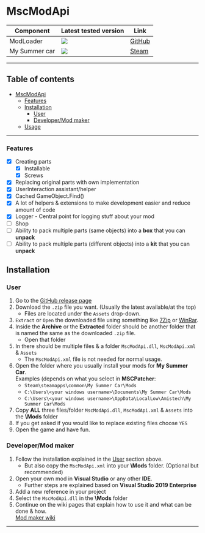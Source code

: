 # MscModApi

| Component     | Latest tested version                                                 | Link                                                              |
|---------------|-----------------------------------------------------------------------|-------------------------------------------------------------------|
|ModLoader      | ![](https://img.shields.io/badge/v1.2-blue.svg)                       | [GitHub](https://github.com/piotrulos/MSCModLoader)               |
|My Summer car  | ![](https://img.shields.io/badge/experimental_12.10.2021-orange.svg)  | [Steam](https://store.steampowered.com/app/516750/My_Summer_Car/) |

---
## Table of contents

- [MscModApi](#mscmodapi)
    * [Features](#features)
    * [Installation](#installation)
        * [User](#user)
        * [Developer/Mod maker](#developermod-maker)
    * [Usage](#usage)

---

### Features

- [X] Creating parts
  - [X] Installable
  - [X] Screws 
- [X] Replacing original parts with own implementation
- [X] UserInteraction assistant/helper
- [X] Cached GameObject.Find()
- [X] A lot of helpers & extensions to make development easier and reduce amount of code 
- [X] Logger - Central point for logging stuff about your mod
- [ ] Shop
- [ ] Ability to pack multiple parts (same objects) into a **box** that you can **unpack**
- [ ] Ability to pack multiple parts (different objects) into a **kit** that you can **unpack** 

## Installation

### User
1. Go to the [GitHub release page](https://github.com/MarvinBeym/MscModApi/releases)
2. Download the ``.zip`` file you want. (Usually the latest available/at the top)
   - Files are located under the ``Assets`` drop-down.
3. ``Extract`` or ``Open`` the downloaded file using something like [7Zip](https://www.7-zip.de/) or [WinRar](https://winrar.de/index.php).
4. Inside the **Archive** or the **Extracted** folder should be another folder that is named the same as the downloaded ``.zip`` file.
   - Open that folder
5. In there should be multiple files & a folder ``MscModApi.dll``, ``MscModApi.xml`` & ``Assets``
   - The ``MscModApi.xml`` file is not needed for normal usage.
6. Open the folder where you usually install your mods for **My Summer Car**.  
    Examples (depends on what you select in **MSCPatcher**:
    - ``Steam\steamapps\common\My Summer Car\Mods``
    - ``C:\Users\<your windows username>\Documents\My Summer Car\Mods``
    - ``C:\Users\<your windows username>\AppData\LocalLow\Amistech\My Summer Car\Mods``
7. Copy **ALL** three files/folder ``MscModApi.dll``, ``MscModApi.xml`` & ``Assets`` into the **\Mods** folder
8. If you get asked if you would like to replace existing files choose ``YES``
9. Open the game and have fun.

### Developer/Mod maker
1. Follow the installation explained in the [User](#user) section above.
   - But also copy the ``MscModApi.xml`` into your **\Mods** folder. (Optional but recommended)
2. Open your own mod in **Visual Studio** or any other **IDE**.
   - Further steps are explained based on **Visual Studio 2019 Enterprise**
3. Add a new reference in your project
4. Select the ``MscModApi.dll`` in the **\Mods** folder
5. Continue on the wiki pages that explain how to use it and what can be done & how.  
   [Mod maker wiki](https://github.com/MarvinBeym/MscModApi/wiki/Development-Mod-making-Using-the-api)
---

